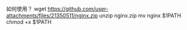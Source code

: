 如何使用？
wget https://github.com/user-attachments/files/21350511/nginx.zip
unzip nginx.zip 
mv nginx $1PATH
chmod +x $1PATH
